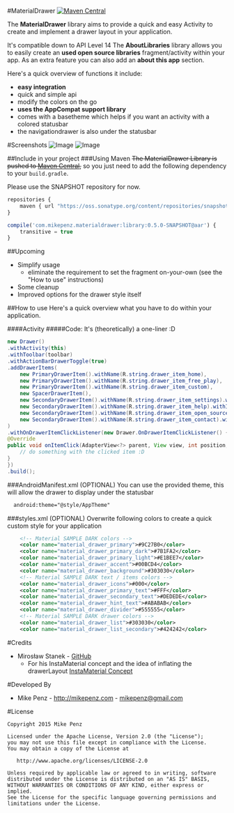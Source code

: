 #MaterialDrawer  [![Maven Central](https://maven-badges.herokuapp.com/maven-central/com.mikepenz.materialdrawer/library/badge.svg?style=flat)](https://maven-badges.herokuapp.com/maven-central/com.mikepenz.materialdrawer/library)

The **MaterialDrawer** library aims to provide a quick and easy Activity to create and implement a drawer layout in your application.


It's compatible down to API Level 14
The **AboutLibraries** library allows you to easily create an **used open source libraries** fragment/activity within your app. As an extra feature you can also add an **about this app** section. 

Here's a quick overview of functions it include:
- **easy integration**
- quick and simple api
- modify the colors on the go
- **uses the AppCompat support library**
- comes with a basetheme which helps if you want an activity with a colored statusbar
- the navigationdrawer is also under the statusbar

#Screenshots
![Image](https://raw.githubusercontent.com/mikepenz/MaterialDrawer/master/DEV/screenshots/screenshot1_small.png)
![Image](https://raw.githubusercontent.com/mikepenz/MaterialDrawer/master/DEV/screenshots/screenshot2_small.png)


##Include in your project
###Using Maven
~~The MaterialDrawer Library is pushed to [Maven Central](http://search.maven.org/#search|ga|1|g%3A%22com.mikepenz.materialdrawer%22),~~ so you just need to add the following dependency to your `build.gradle`.

Please use the SNAPSHOT repository for now.

```javascript
repositories {
    maven { url "https://oss.sonatype.org/content/repositories/snapshots/" }
}

compile('com.mikepenz.materialdrawer:library:0.5.0-SNAPSHOT@aar') {
	transitive = true
}
```

##Upcoming
- Simplify usage
  - eliminate the requirement to set the fragment on-your-own (see the "How to use" instructions)
- Some cleanup
- Improved options for the drawer style itself

##How to use
Here's a quick overview what you have to do within your application.

####Activity
#####Code:
It's (theoretically) a one-liner :D
```java
new Drawer()
.withActivity(this)
.withToolbar(toolbar)
.withActionBarDrawerToggle(true)
.addDrawerItems(
	new PrimaryDrawerItem().withName(R.string.drawer_item_home),
	new PrimaryDrawerItem().withName(R.string.drawer_item_free_play),
	new PrimaryDrawerItem().withName(R.string.drawer_item_custom),
	new SpacerDrawerItem(),
	new SecondaryDrawerItem().withName(R.string.drawer_item_settings).withIcon(FontAwesome.Icon.faw_cog),
	new SecondaryDrawerItem().withName(R.string.drawer_item_help).withIcon(FontAwesome.Icon.faw_question).setEnabled(false),
	new SecondaryDrawerItem().withName(R.string.drawer_item_open_source).withIcon(FontAwesome.Icon.faw_github),
	new SecondaryDrawerItem().withName(R.string.drawer_item_contact).withIcon(FontAwesome.Icon.faw_bullhorn)
)
.withOnDrawerItemClickListener(new Drawer.OnDrawerItemClickListener() {
@Override
public void onItemClick(AdapterView<?> parent, View view, int position, long id, IDrawerItem drawerItem) {
	// do something with the clicked item :D
}
})
.build();
```

###AndroidManifest.xml (OPTIONAL)
You can use the provided theme, this will allow the drawer to display under the statusbar
```xml
  android:theme="@style/AppTheme"
```

###styles.xml (OPTIONAL)
Overwrite following colors to create a quick custom style for your application
```xml
    <!-- Material SAMPLE DARK colors -->
    <color name="material_drawer_primary">#9C27B0</color>
    <color name="material_drawer_primary_dark">#7B1FA2</color>
    <color name="material_drawer_primary_light">#E1BEE7</color>
    <color name="material_drawer_accent">#00BCD4</color>
    <color name="material_drawer_background">#303030</color>
    <!-- Material SAMPLE DARK text / items colors -->
    <color name="material_drawer_icons">#000</color>
    <color name="material_drawer_primary_text">#FFF</color>
    <color name="material_drawer_secondary_text">#DEDEDE</color>
    <color name="material_drawer_hint_text">#ABABAB</color>
    <color name="material_drawer_divider">#555555</color>
    <!-- Material SAMPLE DARK drawer colors -->
    <color name="material_drawer_list">#303030</color>
    <color name="material_drawer_list_secondary">#424242</color>
```

#Credits

- Mirosław Stanek - [GitHub](https://github.com/frogermcs)
	- For his InstaMaterial concept and the idea of inflating the drawerLayout [InstaMaterial Concept](http://frogermcs.github.io/InstaMaterial-concept-part-7-navigation-drawer/)


#Developed By

* Mike Penz - http://mikepenz.com - <mikepenz@gmail.com>


#License

    Copyright 2015 Mike Penz

    Licensed under the Apache License, Version 2.0 (the "License");
    you may not use this file except in compliance with the License.
    You may obtain a copy of the License at

       http://www.apache.org/licenses/LICENSE-2.0

    Unless required by applicable law or agreed to in writing, software
    distributed under the License is distributed on an "AS IS" BASIS,
    WITHOUT WARRANTIES OR CONDITIONS OF ANY KIND, either express or implied.
    See the License for the specific language governing permissions and
    limitations under the License.
